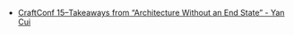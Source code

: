 * [CraftConf 15–Takeaways from “Architecture Without an End State” - Yan Cui](http://theburningmonk.com/2015/05/craftconf15-takeaways-from-architecture-without-an-end-state/)
